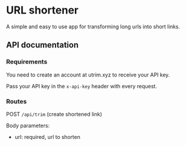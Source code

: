# URL shortener
A simple and easy to use app for transforming long urls into short links.

## API documentation

### Requirements

You need to create an account at utrim.xyz to receive your API key.

Pass your API key in the `x-api-key` header with every request.

### Routes

POST `/api/trim` (create shortened link)

Body parameters:

- url: required, url to shorten
